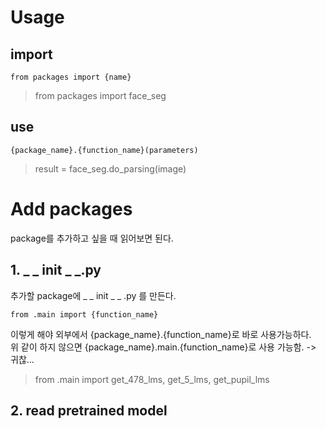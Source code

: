 # Usage
## import
`
from packages import {name}
`

> from packages import face_seg
## use

`
{package_name}.{function_name}(parameters)
`

> result = face_seg.do_parsing(image)

# Add packages
package를 추가하고 싶을 때 읽어보면 된다.

## 1. _ _ init _ _.py
추가할 package에 _ _ init _ _ .py 를 만든다.

`
from .main import {function_name}
`

이렇게 해야 외부에서 {package_name}.{function_name}로 바로 사용가능하다.  
위 같이 하지 않으면 {package_name}.main.{function_name}로 사용 가능함. -> 귀찮...

> from .main import get_478_lms, get_5_lms, get_pupil_lms

## 2. read pretrained model